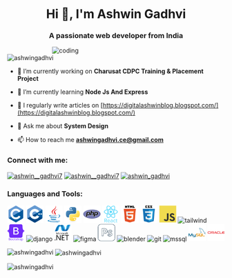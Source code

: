 <h1 align="center">Hi 👋, I'm Ashwin Gadhvi</h1>
<h3 align="center">A passionate web developer from India</h3>

<img align="right" alt="coding" width="400px" src="https://camo.githubusercontent.com/4d9f5ecceb711eec6e2018f38a5677dc657c9738d4a65ba3b928c41c0a45b439/68747470733a2f2f6d69726f2e6d656469756d2e636f6d2f6d61782f313336302f302a37513379765349765f7430696f4a2d5a2e676966">

<p align="left"> <img src="https://komarev.com/ghpvc/?username=ashwingadhvi&label=Profile%20views&color=0e75b6&style=flat" alt="ashwingadhvi" /> </p>

- 🔭 I’m currently working on **Charusat CDPC Training & Placement Project**

- 🌱 I’m currently learning **Node Js And Express**

- 📝 I regularly write articles on [https://digitalashwinblog.blogspot.com/](https://digitalashwinblog.blogspot.com/)

- 💬 Ask me about **System Design**

- 📫 How to reach me **ashwingadhvi.ce@gmail.com**

<h3 align="left">Connect with me:</h3>
<p align="left">
<a href="https://instagram.com/ashwin__gadhvi7" target="blank"><img align="center" src="https://raw.githubusercontent.com/rahuldkjain/github-profile-readme-generator/master/src/images/icons/Social/instagram.svg" alt="ashwin__gadhvi7" height="30" width="40" /></a>
<a href="https://www.codechef.com/users/ashwin__gadhvi7" target="blank"><img align="center" src="https://cdn.jsdelivr.net/npm/simple-icons@3.1.0/icons/codechef.svg" alt="ashwin__gadhvi7" height="30" width="40" /></a>
<a href="https://www.leetcode.com/ashwin_gadhvi" target="blank"><img align="center" src="https://raw.githubusercontent.com/rahuldkjain/github-profile-readme-generator/master/src/images/icons/Social/leet-code.svg" alt="ashwin_gadhvi" height="30" width="40" /></a>
</p>

<h3 align="left">Languages and Tools:</h3>
<p align="left"> <img src="https://raw.githubusercontent.com/devicons/devicon/master/icons/c/c-original.svg" alt="c" width="40" height="40"/>   
  <img src="https://raw.githubusercontent.com/devicons/devicon/master/icons/cplusplus/cplusplus-original.svg" alt="cplusplus" width="40" height="40"/>
  <img src="https://raw.githubusercontent.com/devicons/devicon/master/icons/java/java-original.svg" alt="java" width="40" height="40"/>
  <img src="https://raw.githubusercontent.com/devicons/devicon/master/icons/python/python-original.svg" alt="python" width="40" height="40"/> 
  <img src="https://raw.githubusercontent.com/devicons/devicon/master/icons/php/php-original.svg" alt="php" width="40" height="40"/> 
  <img src="https://raw.githubusercontent.com/devicons/devicon/master/icons/react/react-original-wordmark.svg" alt="react" width="40" height="40"/> 
  <img src="https://raw.githubusercontent.com/devicons/devicon/master/icons/html5/html5-original-wordmark.svg" alt="html5" width="40" height="40"/> 
  <img src="https://raw.githubusercontent.com/devicons/devicon/master/icons/css3/css3-original-wordmark.svg" alt="css3" width="40" height="40"/>  
  <img src="https://raw.githubusercontent.com/devicons/devicon/master/icons/javascript/javascript-original.svg" alt="javascript" width="40" height="40"/>
  <img src="https://www.vectorlogo.zone/logos/tailwindcss/tailwindcss-icon.svg" alt="tailwind" width="40" height="40"/> 
  <img src="https://raw.githubusercontent.com/devicons/devicon/master/icons/bootstrap/bootstrap-plain-wordmark.svg" alt="bootstrap" width="40" height="40"/>
  <img src="https://cdn.worldvectorlogo.com/logos/django.svg" alt="django" width="40" height="40"/> 
  <img src="https://raw.githubusercontent.com/devicons/devicon/master/icons/dot-net/dot-net-original-wordmark.svg" alt="dotnet" width="40" height="40"/>
  <img src="https://www.vectorlogo.zone/logos/figma/figma-icon.svg" alt="figma" width="40" height="40"/>
  <img src="https://raw.githubusercontent.com/devicons/devicon/master/icons/photoshop/photoshop-line.svg" alt="photoshop" width="40" height="40"/>
  <img src="https://download.blender.org/branding/community/blender_community_badge_white.svg" alt="blender" width="40" height="40"/> 
  <img src="https://www.vectorlogo.zone/logos/git-scm/git-scm-icon.svg" alt="git" width="40" height="40"/> 
  <img src="https://www.svgrepo.com/show/303229/microsoft-sql-server-logo.svg" alt="mssql" width="40" height="40"/>
  <img src="https://raw.githubusercontent.com/devicons/devicon/master/icons/mysql/mysql-original-wordmark.svg" alt="mysql" width="40" height="40"/> 
  <img src="https://raw.githubusercontent.com/devicons/devicon/master/icons/oracle/oracle-original.svg" alt="oracle" width="40" height="40"/></p>

<p><img align="left" src="https://github-readme-stats.vercel.app/api/top-langs?username=ashwingadhvi&show_icons=true&locale=en&layout=compact" alt="ashwingadhvi" /></p>

<p>&nbsp;<img align="center" src="https://github-readme-stats.vercel.app/api?username=ashwingadhvi&show_icons=true&locale=en" alt="ashwingadhvi" /></p>

<p><img align="center" src="https://github-readme-streak-stats.herokuapp.com/?user=ashwingadhvi&" alt="ashwingadhvi" /></p>
